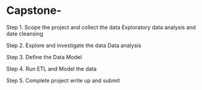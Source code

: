 # Capstone-

Step 1. Scope the project  and collect the data
    Exploratory data analysis and date cleansing 

Step 2. Explore and investigate the data
    Data analysis


Step 3. Define the Data Model



Step 4. Run ETL and Model the data 



Step 5. Complete project write up and submit 
